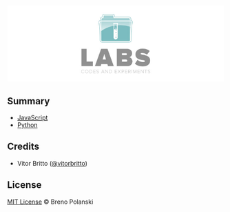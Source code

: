 ![Labs Logo](logo-labs.jpg "Labs")

## Summary

* [JavaScript](javascript/)
* [Python](python/)

## Credits

* Vitor Britto ([@vitorbritto](https://github.com/vitorbritto/labs))

## License

[MIT License](http://brenopolanski.mit-license.org/) © Breno Polanski
